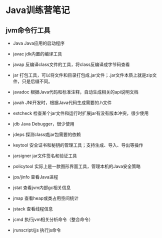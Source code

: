 # Java训练营笔记
## jvm命令行工具
- Java  Java应用的启动程序
- javac jdk内置的编译工具
- javap 反编译class文件的工具，将class反编译成字节码查看
- jar 打包工具，可以将文件和目录打包成.jar文件；.jar文件本质上就是zip文件，只是后缀不同。
- javadoc 根据Java代码和标准注释，自动生成相关的api说明文档
- javah JNI开发时，根据Java代码生成需要的.h文件
- extcheck  检查某个jar文件和运行时扩展jar有没有版本冲突，很少使用
- jdb Java Debugger，很少使用
- jdeps 探测class或jar包需要的依赖
- keytool 安全证书和秘钥的管理工具；支持生成、导入、导出等操作
- jarsigner jar文件签名和验证工具
- policytool  实际上是一款图形界面工具，管理本机的Java安全策略

- jps/jinfo 查看Java进程
- jstat 查看jvm内部gc相关信息
- jmap  查看heap或类占用空间统计
- jstack  查看线程信息
- jcmd  执行jvm相关分析命令（整合命令）
- jrunscript/jjs  执行js命令
